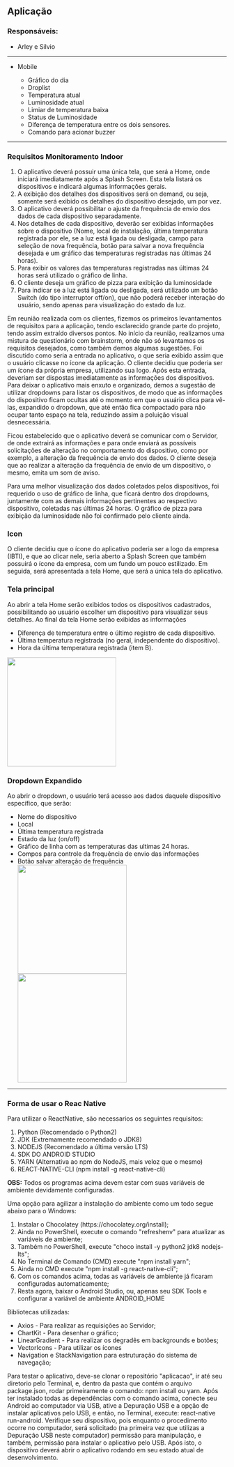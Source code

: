 ## Aplicação

### Responsáveis:
  * Arley e Silvio
---------------------------------
* Mobile  

  * Gráfico do dia
  * Droplist
  * Temperatura atual
  * Luminosidade atual
  * Limiar de temperatura baixa
  * Status de Luminosidade
  * Diferença de temperatura entre os dois sensores.
  * Comando para acionar buzzer 
---------------------------------------

<h3><b>Requisitos Monitoramento Indoor</b></h3>
<p>
 <ol>
  <li>O aplicativo deverá possuir uma única tela, que será a Home, onde iniciará imediatamente após a Splash Screen. Esta tela listará os dispositivos e indicará algumas informações gerais.</li>
  <li>A exibição dos detalhes dos dispositivos será on demand, ou seja, somente será exibido os detalhes do dispositivo desejado, um por vez.</li>
  <li>O aplicativo deverá possibilitar o ajuste da frequência de envio dos dados de cada dispositivo separadamente.</li>
  <li>Nos detalhes de cada dispositivo, deverão ser exibidas informações sobre o dispositivo (Nome, local de instalação, última temperatura registrada por ele, se a luz está ligada ou desligada, campo para seleção de nova frequência, botão para salvar a nova frequência desejada e um gráfico das temperaturas registradas nas últimas 24 horas).</li>
  <li>Para exibir os valores das temperaturas registradas nas últimas 24 horas será utilizado o gráfico de linha.</li>
  <li>O cliente deseja um gráfico de pizza para exibição da luminosidade</li>
  <li>Para indicar se a luz está ligada ou desligada, será utilizado um botão Switch (do tipo interruptor off/on), que não poderá receber interação do usuário, sendo apenas para visualização do estado da luz.</li>
 </ol>
</p>

<p>
 Em reunião realizada com os clientes, fizemos os primeiros levantamentos de requisitos para a aplicação, tendo esclarecido grande parte do projeto, tendo assim extraído diversos pontos. No início da reunião, realizamos uma mistura de questionário com brainstorm, onde não só levantamos os requisitos desejados, como também demos algumas sugestões. Foi discutido como seria a entrada no aplicativo, o que seria exibido assim que o usuário clicasse no ícone da aplicação. O cliente decidiu que poderia ser um ícone da própria empresa, utilizando sua logo. Após esta entrada, deveriam ser dispostas imediatamente as informações dos dispositivos. Para deixar o aplicativo mais enxuto e organizado, demos a sugestão de utilizar dropdowns para listar os dispositivos, de modo que as informações do dispositivo ficam ocultas até o momento em que o usuário clica para vê-las, expandido o dropdown, que até então fica compactado para não ocupar tanto espaço na tela, reduzindo assim a poluição visual desnecessária.

Ficou estabelecido que o aplicativo deverá se comunicar com o Servidor, de onde extrairá as informações e para onde enviará as possíveis solicitações de alteração no comportamento do dispositivo, como por exemplo, a alteração da frequência de envio dos dados. O cliente deseja que ao realizar a alteração da frequência de envio de um dispositivo, o mesmo, emita um som de aviso.

Para uma melhor visualização dos dados coletados pelos dispositivos, foi requerido o uso de gráfico de linha, que ficará dentro dos dropdowns, juntamente com as demais informações pertinentes ao respectivo dispositivo, coletadas nas últimas 24 horas. O gráfico de pizza para exibição da luminosidade não foi confirmado pelo cliente ainda.
</p>

<h3><b>Icon</b></h3>
<p>O cliente decidiu que o ícone do aplicativo poderia ser a logo da empresa (IBTI), e que ao clicar nele, seria aberto a Splash Screen que também possuirá o ícone da empresa, com um fundo um pouco estilizado. Em seguida, será apresentada a tela Home, que será a única tela do aplicativo.</p>

<h3><b>Tela principal</b></h3>
<p>Ao abrir a tela Home serão exibidos todos os dispositivos cadastrados, possibilitando ao usuário escolher um dispositivo para visualizar seus detalhes. Ao final da tela Home serão exibidas as informações</p>
<ul>
 <li>Diferença de temperatura entre o último registro de cada dispositivo.</li>
 <li>Última temperatura registrada (no geral, independente do dispositivo).</li>
 <li>Hora da última temperatura registrada (item B).</li>
</ul>
<img src="https://user-images.githubusercontent.com/32252053/87790233-9f8ee800-c816-11ea-9c01-8a6a5add33da.jpg" width="250" heigth="300"/>

<h3><b>Dropdown Expandido</b></h3>
<p>Ao abrir o dropdown, o usuário terá acesso aos dados daquele dispositivo específico, que serão:</p>
<ul>
 <li>Nome do dispositivo</li>
 <li>Local</li>
 <li>Última temperatura registrada</li>
 <li>Estado da luz (on/off)</li>
 <li>Gráfico de linha com as temperaturas das ultimas 24 horas.</li>
 <li>Compos para controle da frequência de envio das informações</li>
 <li>Botão salvar alteração de frequência</li>
 <img src="https://user-images.githubusercontent.com/32252053/87791983-92272d00-c819-11ea-8457-2f528225e41a.jpg"  width="250" heigth="300"/>
 <img src="https://user-images.githubusercontent.com/32252053/87797242-ce11c080-c820-11ea-9834-08ea5ce89528.jpg"  width="250" heigth="300"/>
 
</ul>

---------------------------------------------------
<h3><b>Forma de usar o Reac Native</b></h3>
<p>Para utilizar o ReactNative, são necessarios os seguintes requisitos:
  <ol>
     <li>Python (Recomendado o Python2)</li>
     <li>JDK (Extremamente recomendado o JDK8)</li>
     <li>NODEJS (Recomendado a última versão LTS)</li>
     <li>SDK DO ANDROID STUDIO</li>
     <li>YARN (Alternativa ao npm do NodeJS, mais veloz que o mesmo)</li>
     <li>REACT-NATIVE-CLI (npm install -g react-native-cli)</li>
  </ol>
</p>
<p><b>OBS:</b> Todos os programas acima devem estar com suas variáveis de ambiente devidamente configuradas.</p>

<p>Uma opção para agilizar a instalação do ambiente como um todo segue abaixo para o Windows:
  <ol>
      <li>Instalar o Chocolatey (https://chocolatey.org/install);</li>
      <li>Ainda no PowerShell, execute o comando "refreshenv" para atualizar as variáveis de ambiente;</li>
      <li>Também no PowerShell, execute "choco install -y python2 jdk8 nodejs-lts";
</li>
      <li>No Terminal de Comando (CMD) execute "npm install yarn";</li>
      <li>Ainda no CMD execute "npm install -g react-native-cli";</li>
      <li>Com os comandos acima, todas as variáveis de ambiente já ficaram configuradas automaticamente;</li>
      <li>Resta agora, baixar o Android Studio, ou, apenas seu SDK Tools e configurar a variável de ambiente ANDROID_HOME</li>
  </ol>
</p>
<p>
 Bibliotecas utilizadas:
    <ul>
       <li>Axios - Para realizar as requisições ao Servidor;</li>
       <li>ChartKit - Para desenhar o gráfico;</li>
       <li>LinearGradient - Para realizar os degradês em backgrounds e botões;</li>
       <li>VectorIcons - Para utilizar os ícones</li>
       <li>Navigation e StackNavigation para estruturação do sistema de navegação;</li>
    </ul>
</p>

<p>
Para testar o aplicativo, deve-se clonar o repositório "aplicacao", ir até seu diretorio pelo Terminal, e, 
dentro da pasta que contém o arquivo package.json, rodar primeiramente o comando: npm install ou yarn.
Após ter instalado todas as dependências com o comando acima, conecte seu Android ao computador via USB, 
ative a Depuração USB e a opção de instalar aplicativos pelo USB, e então, no Terminal, execute: react-native run-android.
Verifique seu dispositivo, pois enquanto o procedimento ocorre no computador, será solicitado (na primeira vez que 
utilizas a Depuração USB neste computador) permissão para manipulação, e também, permissão para instalar o aplicativo 
pelo USB. Após isto, o dispositivo deverá abrir o aplicativo rodando em seu estado atual de desenvolvimento.
</p>


